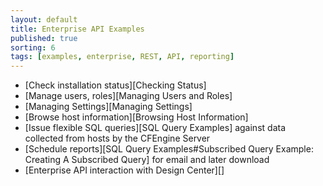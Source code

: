 ```yaml
---
layout: default
title: Enterprise API Examples
published: true
sorting: 6
tags: [examples, enterprise, REST, API, reporting]
---
```


* [Check installation status][Checking Status]
* [Manage users, roles][Managing Users and Roles]
* [Managing Settings][Managing Settings]
* [Browse host information][Browsing Host Information]
* [Issue flexible SQL queries][SQL Query Examples] against data collected from hosts by the CFEngine Server
* [Schedule reports][SQL Query Examples#Subscribed Query Example: Creating A Subscribed Query] for email and later download
* [Enterprise API interaction with Design Center][]
